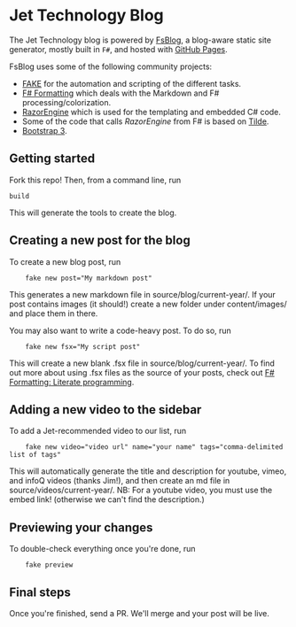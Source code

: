 # Jet Technology Blog 

The Jet Technology blog is powered by [FsBlog](https://github.comfsprojects/FsBlog), a blog-aware static site generator, mostly built in `F#`, and hosted with [GitHub Pages](http://pages.github.com/). 

FsBlog uses some of the following community projects:

* [FAKE](http://fsharp.github.io/FAKE/) for the automation and scripting of the different tasks.
* [F# Formatting](http://tpetricek.github.io/FSharp.Formatting/) which deals with the Markdown and F# processing/colorization.
* [RazorEngine](https://github.com/Antaris/RazorEngine) which is used for the templating and embedded C# code.
* Some of the code that calls *RazorEngine* from F# is based on [Tilde](https://github.com/aktowns/tilde).
* [Bootstrap 3](http://getbootstrap.com/).

## Getting started
Fork this repo! Then, from a command line, run 
```
build
```
This will generate the tools to create the blog. 

## Creating a new post for the blog 
To create a new blog post, run 
```
	fake new post="My markdown post"
```
This generates a new markdown file in source/blog/current-year/. If your post contains images (it should!) create a new folder under content/images/ and place them in there. 

You may also want to write a code-heavy post. To do so, run
```
	fake new fsx="My script post" 
```
This will create a new blank .fsx file in source/blog/current-year/. To find out more about using .fsx files as the source of your posts, check out [F# Formatting: Literate programming](http://tpetricek.github.io/FSharp.Formatting/demo.html). 

## Adding a new video to the sidebar
To add a Jet-recommended video to our list, run 
```
	fake new video="video url" name="your name" tags="comma-delimited list of tags"
```
This will automatically generate the title and description for youtube, vimeo, and infoQ videos (thanks Jim!), and then create an md file in source/videos/current-year/. NB: For a youtube video, you must use the embed link! (otherwise we can't find the description.) 

## Previewing your changes
To double-check everything once you're done, run
```
	fake preview
```
## Final steps
Once you're finished, send a PR. We'll merge and your post will be live.
